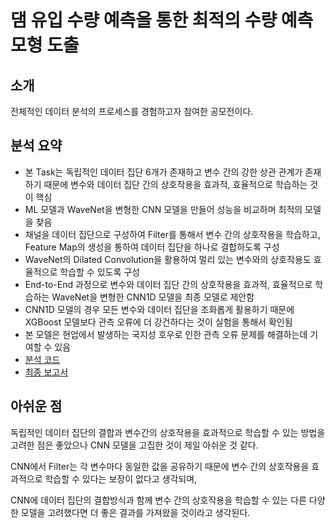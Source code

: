 # 댐 유입 수량 예측을 통한 최적의 수량 예측 모형 도출

## 소개
전체적인 데이터 분석의 프로세스를 경험하고자 참여한 공모전이다.

## 분석 요약
- 본 Task는 독립적인 데이터 집단 6개가 존재하고 변수 간의 강한 상관 관계가 존재하기 때문에 변수와 데이터 집단 간의 상호작용을 효과적, 효율적으로 학습하는 것이 핵심
- ML 모델과 WaveNet을 변형한 CNN 모델을 만들어 성능을 비교하며 최적의 모델을 찾음
- 채널을 데이터 집단으로 구성하여 Filter를 통해서 변수 간의 상호작용을 학습하고, Feature Map의 생성을 통하여 데이터 집단을 하나로 결합하도록 구성
- WaveNet의 Dilated Convolution을 활용하여 멀리 있는 변수와의 상호작용도 효율적으로 학습할 수 있도록 구성
- End-to-End 과정으로 변수와 데이터 집단 간의 상호작용을 효과적, 효율적으로 학습하는 WaveNet을 변형한 CNN1D 모델을 최종 모델로 제안함
- CNN1D 모델의 경우 모든 변수와 데이터 집단을 조화롭게 활용하기 때문에 XGBoost 모델보다 관측 오류에 더 강건하다는 것이 실험을 통해서 확인됨
- 본 모델은 현업에서 발생하는 국지성 호우로 인한 관측 오류 문제를 해결하는데 기여할 수 있음
- [분석 코드](https://github.com/SeongBeomLEE/Project/blob/main/2021_bigcontest/%EB%B6%84%EC%84%9D%20%EC%BD%94%EB%93%9C.ipynb)
- [최종 보고서](https://github.com/SeongBeomLEE/Project/blob/main/2021_bigcontest/%EB%8D%B0%EC%9D%B4%ED%84%B0%EB%B6%84%EC%84%9D%EB%B6%84%EC%95%BC_%ED%93%A8%EC%B2%98%EC%8A%A4%EB%A6%AC%EA%B7%B8_%ED%99%8D%EC%88%98ZERO_%EB%B2%94%ED%98%B8_%EA%B2%B0%EA%B3%BC%EB%B3%B4%EA%B3%A0%EC%84%9C.pdf)

## 아쉬운 점
독립적인 데이터 집단의 결합과 변수간의 상호작용을 효과적으로 학습할 수 있는 방법을 고려한 점은 좋았으나 CNN 모델을 고집한 것이 제일 아쉬운 것 같다.

CNN에서 Filter는 각 변수마다 동일한 값을 공유하기 때문에 변수 간의 상호작용을 효과적으로 학습할 수 있다는 보장이 없다고 생각되며,

CNN에 데이터 집단의 결합방식과 함께 변수 간의 상호작용을 학습할 수 있는 다른 다양한 모델을 고려했다면 더 좋은 결과를 가져왔을 것이라고 생각된다.